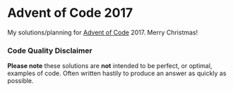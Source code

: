 # Advent of Code 2017

My solutions/planning for [Advent of Code](http://adventofcode.com) 2017. Merry Christmas!


### Code Quality Disclaimer
**Please note** these solutions are **not** intended to be perfect, or optimal, examples of code. Often written hastily to produce an answer as quickly as possible.
